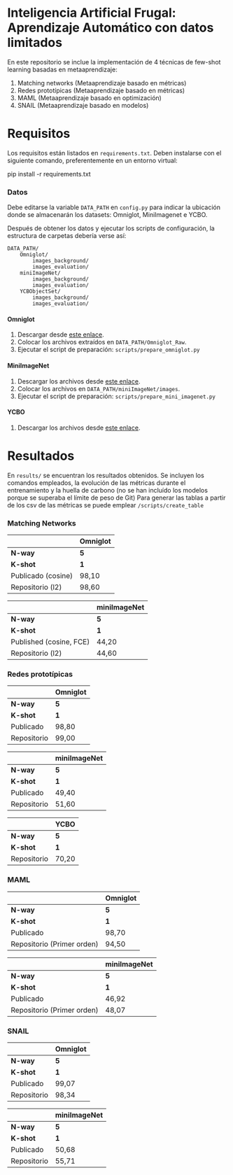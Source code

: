 # Inteligencia Artificial Frugal: Aprendizaje Automático con datos limitados

En este repositorio se inclue la implementación de 4 técnicas de few-shot learning basadas en metaaprendizaje:
1. Matching networks (Metaaprendizaje basado en métricas)
2. Redes prototípicas (Metaaprendizaje basado en métricas)
3. MAML (Metaaprendizaje basado en optimización)
4. SNAIL (Metaaprendizaje basado en modelos)

# Requisitos

Los requisitos están listados en `requirements.txt`. Deben instalarse con el siguiente comando, preferentemente en un entorno virtual:

pip install -r requirements.txt

### Datos

Debe editarse la variable `DATA_PATH` en `config.py` para indicar la ubicación donde se almacenarán los datasets: Omniglot, MiniImagenet e YCBO.

Después de obtener los datos y ejecutar los scripts de configuración, la estructura de carpetas debería verse así:

```
DATA_PATH/
    Omniglot/
        images_background/
        images_evaluation/
    miniImageNet/
        images_background/
        images_evaluation/
    YCBObjectSet/
        images_background/
        images_evaluation/
```


#### Omniglot

1. Descargar desde [este enlace](https://github.com/brendenlake/omniglot/tree/master/python).
2. Colocar los archivos extraídos en `DATA_PATH/Omniglot_Raw`.
3. Ejecutar el script de preparación: `scripts/prepare_omniglot.py`


#### MiniImageNet

1. Descargar los archivos desde [este enlace](https://drive.google.com/file/d/0B3Irx3uQNoBMQ1FlNXJsZUdYWEE/view).
2. Colocar los archivos en `DATA_PATH/miniImageNet/images`.
3. Ejecutar el script de preparación: `scripts/prepare_mini_imagenet.py`

#### YCBO

1. Descargar los archivos desde [este enlace](http://ycb-benchmarks.s3-website-us-east-1.amazonaws.com/).

# Resultados

En `results/` se encuentran los resultados obtenidos. Se incluyen los comandos empleados, la evolución de las métricas durante el entrenamiento y la huella de carbono (no se han incluído los modelos porque se superaba el límite de peso de Git)
Para generar las tablas a partir de los csv de las métricas se puede emplear `/scripts/create_table`

### Matching Networks

|                     | Omniglot|
|---------------------|---------|
| **N-way**           | **5**   |
| **K-shot**          | **1**   |
| Publicado (cosine)  | 98,10   |
| Repositorio (l2)    | 98,60   |

|                        | miniImageNet|
|------------------------|-------------|
| **N-way**              | **5**       |
| **K-shot**             | **1**       |
| Published (cosine, FCE)| 44,20       |
| Repositorio (l2)       | 44,60       |

### Redes prototípicas


|                  | Omniglot |
|------------------|----------|
| **N-way**        | **5**    |
| **K-shot**       | **1**    |
| Publicado        | 98,80    |
| Repositorio      | 99,00    |

|                  | miniImageNet|
|------------------|-------------|
| **N-way**        | **5**       |
| **K-shot**       | **1**       |
| Publicado        | 49,40       |
| Repositorio      | 51,60       |

|                  | YCBO     |
|------------------|----------|
| **N-way**        | **5**    |
| **K-shot**       | **1**    |
| Repositorio      | 70,20    |

### MAML

|                            |   Omniglot  |
|----------------------------|-------------|
| **N-way**                  | **5**       |
| **K-shot**                 | **1**       |
| Publicado                  | 98,70       |
| Repositorio (Primer orden) | 94,50       |

|                            | miniImageNet|
|----------------------------|-------------|
| **N-way**                  | **5**       |
| **K-shot**                 | **1**       |
| Publicado                  | 46,92       |
| Repositorio (Primer orden) | 48,07       |

### SNAIL


|                  | Omniglot |
|------------------|----------|
| **N-way**        | **5**    |
| **K-shot**       | **1**    |
| Publicado        | 99,07    |
| Repositorio      | 98,34    |

|                  | miniImageNet|
|------------------|-------------|
| **N-way**        | **5**       |
| **K-shot**       | **1**       |
| Publicado        | 50,68       |
| Repositorio      | 55,71       |
